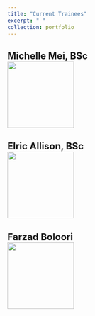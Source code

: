 ```yaml
---
title: "Current Trainees"
excerpt: " "
collection: portfolio
---
```


## Michelle Mei, BSc <br/><img src='https://raw.github.com/alkhazrb/baraa/master/images/MMei.png' width="150" height="150">

## Elric Allison, BSc <br/><img src='https://raw.github.com/alkhazrb/baraa/master/images/EAllison.png' width="150" height="150">

## Farzad Boloori <br/><img src='https://raw.github.com/alkhazrb/baraa/master/images/FBoloori.png' width="150" height="150">
